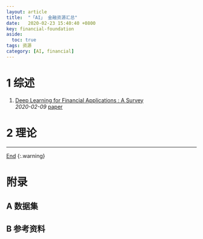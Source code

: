 ```yaml
---
layout: article
title:  "「AI」 金融资源汇总"
date:   2020-02-23 15:40:40 +0800
key: financial-foundation
aside:
  toc: true
tags: 资源
category: [AI, financial]
---
```

<span id='head'> </span>

<!--more-->


# 1 综述
1. [Deep Learning for Financial Applications : A Survey](http://cn.arxiv.org/abs/2002.05786)    
*2020-02-09* [paper](https://arxiv.org/abs/2002.05786)    



# 2 理论



-------------------  
[End](#head)
{:.warning}  

# 附录
## A 数据集


## B 参考资料
